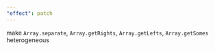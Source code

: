```yaml
---
"effect": patch
---
```


make `Array.separate`, `Array.getRights`, `Array.getLefts`, `Array.getSomes` heterogeneous
